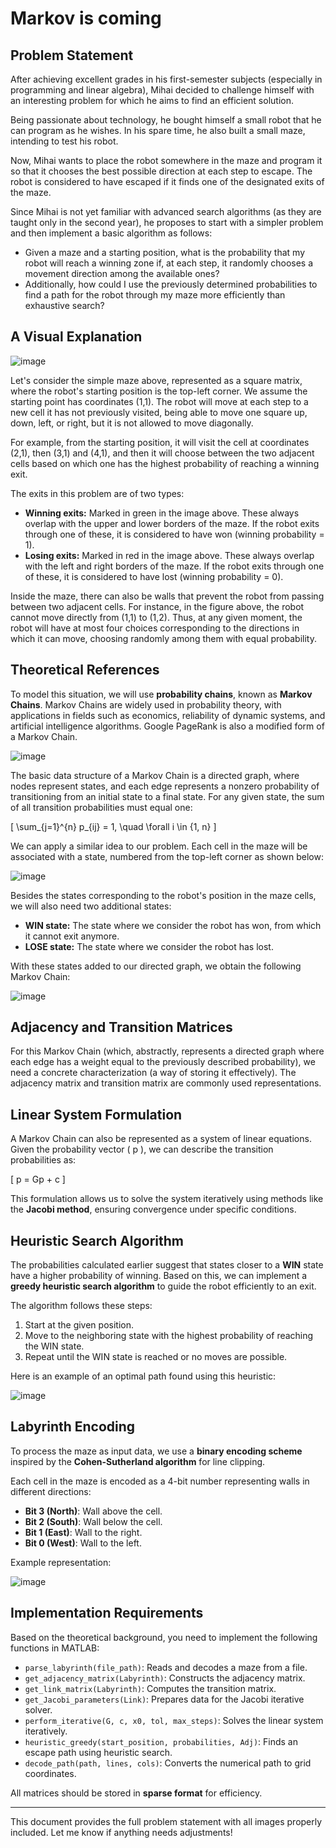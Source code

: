 # Markov is coming

## Problem Statement

After achieving excellent grades in his first-semester subjects (especially in programming and linear algebra), Mihai decided to challenge himself with an interesting problem for which he aims to find an efficient solution.

Being passionate about technology, he bought himself a small robot that he can program as he wishes. In his spare time, he also built a small maze, intending to test his robot.

Now, Mihai wants to place the robot somewhere in the maze and program it so that it chooses the best possible direction at each step to escape. The robot is considered to have escaped if it finds one of the designated exits of the maze.

Since Mihai is not yet familiar with advanced search algorithms (as they are taught only in the second year), he proposes to start with a simpler problem and then implement a basic algorithm as follows:

- Given a maze and a starting position, what is the probability that my robot will reach a winning zone if, at each step, it randomly chooses a movement direction among the available ones?
- Additionally, how could I use the previously determined probabilities to find a path for the robot through my maze more efficiently than exhaustive search?

## A Visual Explanation

![image](https://github.com/user-attachments/assets/dbf2b624-30d1-4cd4-8b9d-4481a2cb2222)

Let's consider the simple maze above, represented as a square matrix, where the robot's starting position is the top-left corner. We assume the starting point has coordinates (1,1). The robot will move at each step to a new cell it has not previously visited, being able to move one square up, down, left, or right, but it is not allowed to move diagonally.

For example, from the starting position, it will visit the cell at coordinates (2,1), then (3,1) and (4,1), and then it will choose between the two adjacent cells based on which one has the highest probability of reaching a winning exit.

The exits in this problem are of two types:

- **Winning exits:** Marked in green in the image above. These always overlap with the upper and lower borders of the maze. If the robot exits through one of these, it is considered to have won (winning probability = 1).
- **Losing exits:** Marked in red in the image above. These always overlap with the left and right borders of the maze. If the robot exits through one of these, it is considered to have lost (winning probability = 0).

Inside the maze, there can also be walls that prevent the robot from passing between two adjacent cells. For instance, in the figure above, the robot cannot move directly from (1,1) to (1,2). Thus, at any given moment, the robot will have at most four choices corresponding to the directions in which it can move, choosing randomly among them with equal probability.

## Theoretical References

To model this situation, we will use **probability chains**, known as **Markov Chains**. Markov Chains are widely used in probability theory, with applications in fields such as economics, reliability of dynamic systems, and artificial intelligence algorithms. Google PageRank is also a modified form of a Markov Chain.

![image](https://github.com/user-attachments/assets/9ad90c39-85d7-45d6-bf5a-4b9dff59a8ac)

The basic data structure of a Markov Chain is a directed graph, where nodes represent states, and each edge represents a nonzero probability of transitioning from an initial state to a final state. For any given state, the sum of all transition probabilities must equal one:

\[ \sum_{j=1}^{n} p_{ij} = 1, \quad \forall i \in \{1, n\} \]

We can apply a similar idea to our problem. Each cell in the maze will be associated with a state, numbered from the top-left corner as shown below:

![image](https://github.com/user-attachments/assets/f95ee4f6-6c94-4ee3-a5e0-1c6ce2f52a44)

Besides the states corresponding to the robot's position in the maze cells, we will also need two additional states:

- **WIN state:** The state where we consider the robot has won, from which it cannot exit anymore.
- **LOSE state:** The state where we consider the robot has lost.

With these states added to our directed graph, we obtain the following Markov Chain:

![image](https://github.com/user-attachments/assets/3fcd4b1e-c00f-48e3-bf17-a1ab51d36a60)

## Adjacency and Transition Matrices

For this Markov Chain (which, abstractly, represents a directed graph where each edge has a weight equal to the previously described probability), we need a concrete characterization (a way of storing it effectively). The adjacency matrix and transition matrix are commonly used representations.

## Linear System Formulation

A Markov Chain can also be represented as a system of linear equations. Given the probability vector \( p \), we can describe the transition probabilities as:

\[ p = Gp + c \]

This formulation allows us to solve the system iteratively using methods like the **Jacobi method**, ensuring convergence under specific conditions.

## Heuristic Search Algorithm

The probabilities calculated earlier suggest that states closer to a **WIN** state have a higher probability of winning. Based on this, we can implement a **greedy heuristic search algorithm** to guide the robot efficiently to an exit.

The algorithm follows these steps:

1. Start at the given position.
2. Move to the neighboring state with the highest probability of reaching the WIN state.
3. Repeat until the WIN state is reached or no moves are possible.

Here is an example of an optimal path found using this heuristic:

![image](https://github.com/user-attachments/assets/022aa0f2-daf7-40ce-84f2-9ddc38b665c6)

## Labyrinth Encoding

To process the maze as input data, we use a **binary encoding scheme** inspired by the **Cohen-Sutherland algorithm** for line clipping.

Each cell in the maze is encoded as a 4-bit number representing walls in different directions:

- **Bit 3 (North)**: Wall above the cell.
- **Bit 2 (South)**: Wall below the cell.
- **Bit 1 (East)**: Wall to the right.
- **Bit 0 (West)**: Wall to the left.

Example representation:

![image](https://github.com/user-attachments/assets/4ee3df77-e88e-4e2b-8140-231dcc054c9a)

## Implementation Requirements

Based on the theoretical background, you need to implement the following functions in MATLAB:

- `parse_labyrinth(file_path)`: Reads and decodes a maze from a file.
- `get_adjacency_matrix(Labyrinth)`: Constructs the adjacency matrix.
- `get_link_matrix(Labyrinth)`: Computes the transition matrix.
- `get_Jacobi_parameters(Link)`: Prepares data for the Jacobi iterative solver.
- `perform_iterative(G, c, x0, tol, max_steps)`: Solves the linear system iteratively.
- `heuristic_greedy(start_position, probabilities, Adj)`: Finds an escape path using heuristic search.
- `decode_path(path, lines, cols)`: Converts the numerical path to grid coordinates.

All matrices should be stored in **sparse format** for efficiency.

---

This document provides the full problem statement with all images properly included. Let me know if anything needs adjustments!

